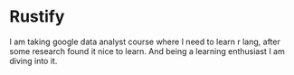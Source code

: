# Rustify
I am taking google data analyst course where I need to learn r lang, after some research found it nice to learn. And being a learning enthusiast I am diving into it. 
